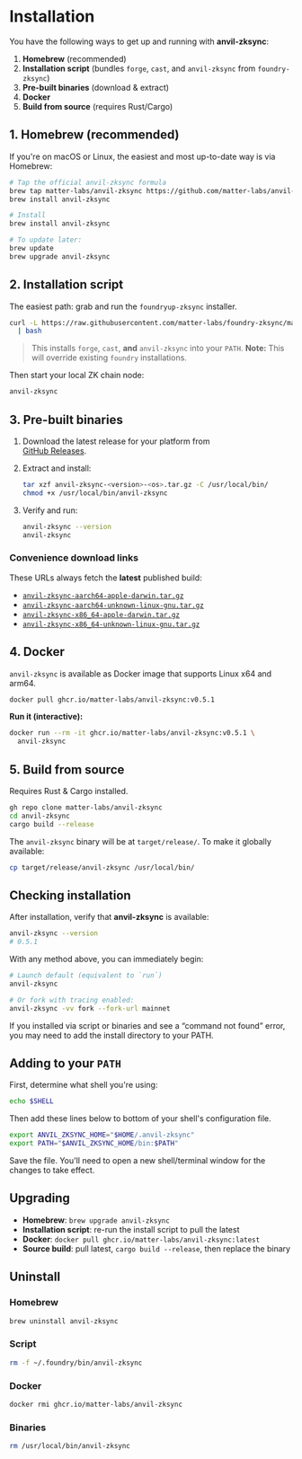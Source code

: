 # Installation

You have the following ways to get up and running with **anvil-zksync**:

1. **Homebrew** (recommended)
2. **Installation script** (bundles `forge`, `cast`, and `anvil-zksync` from `foundry-zksync`)
3. **Pre-built binaries** (download & extract)
4. **Docker**
5. **Build from source** (requires Rust/Cargo)

## 1. Homebrew (recommended)

If you're on macOS or Linux, the easiest and most up-to-date way is via Homebrew:

```bash
# Tap the official anvil-zksync formula
brew tap matter-labs/anvil-zksync https://github.com/matter-labs/anvil-zksync.git 
brew install anvil-zksync

# Install
brew install anvil-zksync

# To update later:
brew update
brew upgrade anvil-zksync
```

## 2. Installation script

The easiest path: grab and run the `foundryup-zksync` installer.

```bash
curl -L https://raw.githubusercontent.com/matter-labs/foundry-zksync/main/install-foundry-zksync \
  | bash
```

>  This installs `forge`, `cast`, **and** `anvil-zksync` into your `PATH`. **Note:** This will
>  override existing `foundry` installations.

Then start your local ZK chain node:

```bash
anvil-zksync
```

## 3. Pre-built binaries

1. Download the latest release for your platform from  
   [GitHub Releases](https://github.com/matter-labs/anvil-zksync/releases/latest).
2. Extract and install:

   ```bash
   tar xzf anvil-zksync-<version>-<os>.tar.gz -C /usr/local/bin/
   chmod +x /usr/local/bin/anvil-zksync
   ```

3. Verify and run:

   ```bash
   anvil-zksync --version
   anvil-zksync
   ```

### Convenience download links

These URLs always fetch the **latest** published build:

- [`anvil-zksync-aarch64-apple-darwin.tar.gz`](https://github.com/matter-labs/anvil-zksync/releases/latest/download/anvil-zksync-v0.5.1-aarch64-apple-darwin.tar.gz)
- [`anvil-zksync-aarch64-unknown-linux-gnu.tar.gz`](https://github.com/matter-labs/anvil-zksync/releases/latest/download/anvil-zksync-v0.5.1-aarch64-unknown-linux-gnu.tar.gz)
- [`anvil-zksync-x86_64-apple-darwin.tar.gz`](https://github.com/matter-labs/anvil-zksync/releases/latest/download/anvil-zksync-v0.5.1-x86_64-apple-darwin.tar.gz)
- [`anvil-zksync-x86_64-unknown-linux-gnu.tar.gz`](https://github.com/matter-labs/anvil-zksync/releases/latest/download/anvil-zksync-v0.5.1-x86_64-unknown-linux-gnu.tar.gz)

## 4. Docker

`anvil-zksync` is available as Docker image that supports Linux x64 and arm64.

```bash
docker pull ghcr.io/matter-labs/anvil-zksync:v0.5.1
```

**Run it (interactive):**

```bash
docker run --rm -it ghcr.io/matter-labs/anvil-zksync:v0.5.1 \
  anvil-zksync
```

## 5. Build from source

Requires Rust & Cargo installed.

```bash
gh repo clone matter-labs/anvil-zksync
cd anvil-zksync
cargo build --release
```

The `anvil-zksync` binary will be at `target/release/`. To make it globally available:

```bash
cp target/release/anvil-zksync /usr/local/bin/
```

## Checking installation

After installation, verify that **anvil-zksync** is available:

```bash
anvil-zksync --version
# 0.5.1
```

With any method above, you can immediately begin:

```bash
# Launch default (equivalent to `run`)
anvil-zksync

# Or fork with tracing enabled:
anvil-zksync -vv fork --fork-url mainnet
```

If you installed via script or binaries and see a “command not found” error, you may need to add the
install directory to your PATH.

## Adding to your `PATH`

First, determine what shell you're using:

```bash
echo $SHELL
```

Then add these lines below to bottom of your shell's configuration file.

```bash
export ANVIL_ZKSYNC_HOME="$HOME/.anvil-zksync"
export PATH="$ANVIL_ZKSYNC_HOME/bin:$PATH"
```

Save the file. You'll need to open a new shell/terminal window for the changes to take effect.

## Upgrading

- **Homebrew**: `brew upgrade anvil-zksync`
- **Installation script**: re-run the install script to pull the latest
- **Docker**: `docker pull ghcr.io/matter-labs/anvil-zksync:latest`
- **Source build**: pull latest, `cargo build --release`, then replace the binary

## Uninstall

### Homebrew

```bash
brew uninstall anvil-zksync
```

### Script

```bash
rm -f ~/.foundry/bin/anvil-zksync
```

### Docker

```bash
docker rmi ghcr.io/matter-labs/anvil-zksync
```

### Binaries

```bash
rm /usr/local/bin/anvil-zksync
```
